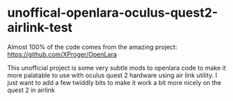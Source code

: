 # unoffical-openlara-oculus-quest2-airlink-test
Almost 100% of the code comes from the amazing project: https://github.com/XProger/OpenLara

This unofficial project is some very subtle mods to openlara code to make it more palatable to use with oculus quest 2 hardware using air link utility.
I just want to add a few twiddly bits to make it work a bit more nicely on the quest 2 in airlink
